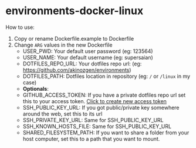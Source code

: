 # environments-docker-linux

How to use:
1. Copy or rename Dockerfile.example to Dockerfile
2. Change `ARG` values in the new Dockerfile
   - USER_PWD: Your default user password (eg: 123564)
   - USER_NAME: Your default username (eg: supersaian)
   - DOTFILES_REPO_URL: Your dotfiles repo url: (eg: https://github.com/akinozgen/environments)
   - DOTFILES_PATH: Dotfiles location in repository (eg: `/` or `/linux` in my case)
   - **Optionals**:
   - GITHUB_ACCESS_TOKEN: If you have a private dotfiles repo url set this to your access token. [Click to create new access token](https://github.com/settings/tokens/new)
   - SSH_PUBLIC_KEY_URL: If you got public/private key somewhere around the web, set this to its url
   - SSH_PRIVATE_KEY_URL: Same for SSH_PUBLIC_KEY_URL
   - SSH_KNOWN_HOSTS_FILE: Same for SSH_PUBLIC_KEY_URL
   - SHARED_FILESYSTEM_PATH: If you want to share a folder from your host computer, set this to a path that you want to mount.
